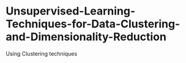 # Unsupervised-Learning-Techniques-for-Data-Clustering-and-Dimensionality-Reduction
Using Clustering techniques
